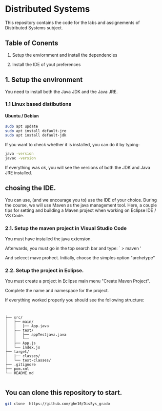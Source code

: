 #  Distributed Systems
This repository contains the code for the labs and assignements of Distributed Systems subject. 

## Table of Conents

1. Setup the enviornment and install the dependencies

2. Install the IDE of yout preferences

## 1. Setup the environment

You need to install both the Java JDK and the Java JRE. 

### 1.1 Linux based distibutions

#### Ubuntu / Debian

``` bash 
sudo apt update
sudo apt install default-jre
sudo apt install default-jdk
```

If you want to check whether it is installed, you can do it by typing:

``` bash 
java -version
javac -version
```

If everything was ok, you will see the versions of both the JDK and Java JRE installed. 


## chosing the IDE. 

You can use, (and we encourage you to) use the IDE of your choice. During the course, we will use Maven as the java management tool.  Here, a couple tips for setting and building a Maven project when working on Eclipse IDE / VS Code. 


### 2.1.  Setup the maven project in Visual Studio Code


You must have installed the java extension. 

Afterwards, you must go in the top search bar and type:
` > maven  '

And selecct mave prohect.  Initially, choose the simples option "archetype"


### 2.2. Setup the project in Eclipse. 


You must create a project  in Eclipse main menu  "Create Maven Project". 

Complete the name and namespace for the project.



If everything worked properly you should see the following structure:

```plaintext


├── src/
│   ├── main/
│   │   ├── App.java 
│   ├── test/
│   │   ├── appTestjava.java
│   │   └── 
│   ├── App.js
│   └── index.js
├── target/
│   ├── classes/
│   └── test-classes/
├── .gitignore
├── pom.xml
└── README.md


```



## You can clone this repository to start.

``` bash 
git clone  https://github.com/ghe16/DisSys_grado

